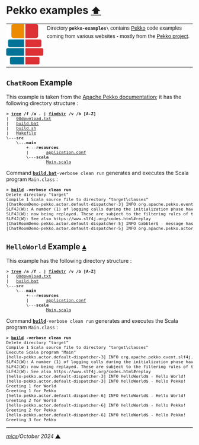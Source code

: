 # <span id="top">Pekko examples</span> <span style="font-size:90%;">[⬆](../README.md#top)</span>

<table style="font-family:Helvetica,Arial;line-height:1.6;">
  <tr>
  <td style="border:0;padding:0 10px 0 0;min-width:100px;"><a href="https://pekko.apache.org/" rel="external"><img style="border:0;" src="../docs/images/pekko_logo.png" width="100" alt="Pekko project"/></a></td>
  <td style="border:0;padding:0;vertical-align:text-top;">Directory <strong><code>pekko-examples\</code></strong> contains <a href="https:///pekko.apache.org/" alt="Akka">Pekko</a> code examples coming from various websites - mostly from the <a href="https://pekko.apache.org/" rel="external">Pekko project</a>.
  </td>
  </tr>
</table>

## <span id="ChatRoom">`ChatRoom` Example</span>

This example is taken from the [Apache Pekko documentation](https://pekko.apache.org/docs/pekko/current/typed/actors.html#functional-style); it has the following directory structure :

<pre style="font-size:80%;">
<b>&gt; <a href="https://learn.microsoft.com/en-us/windows-server/administration/windows-commands/tree" rel="external">tree</a> /f /a . | <a href="https://learn.microsoft.com/en-us/windows-server/administration/windows-commands/findstr" rel="external">findstr</a> /v /b [A-Z]</b>
|   <a href="./ChatRoom/00download.txt">00download.txt</a>
|   <a href="./ChatRoom/build.bat">build.bat</a>
|   <a href="./ChatRoom/build.sh">build.sh</a>
|   <a href="./ChatRoom/Makefile">Makefile</a>
\---<b>src</b>
    \---<b>main</b>
        +---<b>resources</b>
        |       <a href="./ChatRoom/src/main/resources/application.conf">application.conf</a>
        \---<b>scala</b>
                <a href="./ChatRoom/src/main/scala/Main.scala">Main.scala</a>
</pre>

Command [**`build.bat`**](./ChatRoom/build.bat)`-verbose clean run` generates and executes the Scala program `Main.class` :

<pre style="font-size:80%;">
<b>&gt; <a href="./ChatRoom/build.bat">build</a> -verbose clean run</b>
Delete directory "target"
Compile 1 Scala source file to directory "target\classes"
[ChatRoomDemo-pekko.actor.default-dispatcher-3] INFO org.apache.pekko.event.slf4j.Slf4jLogger - Slf4jLogger started
SLF4J(W): A number (1) of logging calls during the initialization phase have been intercepted and are
SLF4J(W): now being replayed. These are subject to the filtering rules of the underlying logging system.
SLF4J(W): See also https://www.slf4j.org/codes.html#replay
[ChatRoomDemo-pekko.actor.default-dispatcher-5] INFO Gabbler$ - message has been posted by 'ol? Gabbler': Hello World!
[ChatRoomDemo-pekko.actor.default-dispatcher-5] INFO org.apache.pekko.actor.CoordinatedShutdown - Running CoordinatedShutdown with reason [ActorSystemTerminateReason]
</pre>

<!--=======================================================================-->

## <span id="HelloWorld">`HelloWorld` Example</span> [**&#x25B4;**](#top)

This example has the following directory structure :

<pre style="font-size:80%;">
<b>&gt; <a href="https://learn.microsoft.com/en-us/windows-server/administration/windows-commands/tree">tree</a> /a /f . | <a href="https://learn.microsoft.com/en-us/windows-server/administration/windows-commands/findstr" rel="external">findstr</a> /v /b [A-Z]</b>
|   <a href="./HelloWorld/00download.txt">00download.txt</a>
|   <a href="./HelloWorld/build.bat">build.bat</a>
\---<b>src</b>
    \---<b>main</b>
        +---<b>resources</b>
        |       <a href="./HelloWorld/src/main/resources/application.conf">application.conf</a>
        \---<b>scala</b>
                <a href="./HelloWorld/src/main/scala/Main.scala">Main.scala</a>
</pre>

Command [**`build`**](./HelloWorld/build.bat)`-verbose clean run` generates and executes the Scala program `Main.class` :

<pre style="font-size:80%;">
<b>&gt; <a href="./HelloWorld/build.bat">build</a> -verbose clean run</b>
Delete directory "target"
Compile 1 Scala source file to directory "target\classes"
Execute Scala program "Main"
[hello-pekko.actor.default-dispatcher-3] INFO org.apache.pekko.event.slf4j.Slf4jLogger - Slf4jLogger started
SLF4J(W): A number (1) of logging calls during the initialization phase have been intercepted and are
SLF4J(W): now being replayed. These are subject to the filtering rules of the underlying logging system.
SLF4J(W): See also https://www.slf4j.org/codes.html#replay
[hello-pekko.actor.default-dispatcher-3] INFO HelloWorld$ - Hello World!
[hello-pekko.actor.default-dispatcher-3] INFO HelloWorld$ - Hello Pekko!
Greeting 1 for World
Greeting 1 for Pekko
[hello-pekko.actor.default-dispatcher-6] INFO HelloWorld$ - Hello World!
Greeting 2 for World
[hello-pekko.actor.default-dispatcher-6] INFO HelloWorld$ - Hello Pekko!
Greeting 2 for Pekko
[hello-pekko.actor.default-dispatcher-6] INFO HelloWorld$ - Hello Pekko!
Greeting 3 for Pekko
</pre>

***

*[mics](https://lampwww.epfl.ch/~michelou/)/October 2024* [**&#9650;**](#top)
<span id="bottom">&nbsp;</span>

<!-- link refs -->
